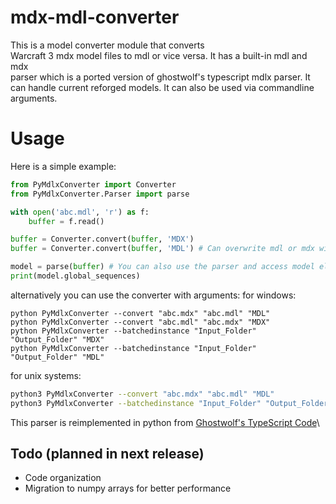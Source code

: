 # mdx-mdl-converter
This is a model converter module that converts\
Warcraft 3 mdx model files to mdl or vice versa. It has a built-in mdl and mdx\
parser which is a ported version of ghostwolf's typescript mdlx parser. It can handle current reforged models. 
It can also be used via commandline arguments.
# Usage
Here is a simple example:


```python
from PyMdlxConverter import Converter
from PyMdlxConverter.Parser import parse

with open('abc.mdl', 'r') as f:
    buffer = f.read()

buffer = Converter.convert(buffer, 'MDX')
buffer = Converter.convert(buffer, 'MDL') # Can overwrite mdl or mdx with no problem

model = parse(buffer) # You can also use the parser and access model elements
print(model.global_sequences)
```
alternatively you can use the converter with arguments:
for windows:
```shell
python PyMdlxConverter --convert "abc.mdx" "abc.mdl" "MDL"
python PyMdlxConverter --convert "abc.mdl" "abc.mdx" "MDX"
python PyMdlxConverter --batchedinstance "Input_Folder" "Output_Folder" "MDX"
python PyMdlxConverter --batchedinstance "Input_Folder" "Output_Folder" "MDL"
```
for unix systems:
```bash
python3 PyMdlxConverter --convert "abc.mdx" "abc.mdl" "MDL"
python3 PyMdlxConverter --batchedinstance "Input_Folder" "Output_Folder" "MDX"
```
This parser is reimplemented in python from [Ghostwolf's TypeScript Code](https://github.com/flowtsohg/mdx-m3-viewer/tree/master/src/parsers/mdlx)\

## Todo (planned in next release)
* Code organization
* Migration to numpy arrays for better performance
